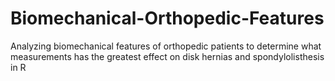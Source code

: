 # Biomechanical-Orthopedic-Features
 Analyzing biomechanical features of orthopedic patients to determine what measurements has the greatest effect on disk hernias and spondylolisthesis in R
